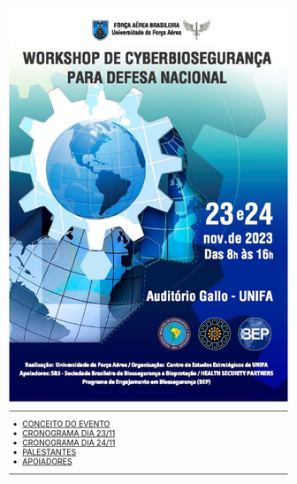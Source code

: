 ![](img/identidade%20visual%20WORKSHOP.jpg)

---

- [CONCEITO DO EVENTO](conceito.md)
- [CRONOGRAMA DIA 23/11](img/CronogramaDia23.png)
- [CRONOGRAMA DIA 24/11](img/CronogramaDia24_Página_2.png) 
- [PALESTANTES]()
- [APOIADORES]()



---

